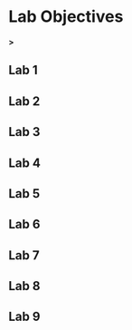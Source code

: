 **<h1>Lab Objectives</h1>>**
<h2>Lab 1</h2>


<h2>Lab 2</h2>


<h2>Lab 3</h2>


<h2>Lab 4</h2>


<h2>Lab 5</h2>


<h2>Lab 6</h2>


<h2>Lab 7</h2>


<h2>Lab 8</h2>


<h2>Lab 9</h2>
